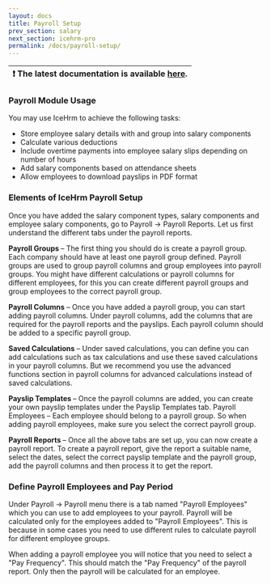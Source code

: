 ```yaml
---
layout: docs
title: Payroll Setup
prev_section: salary
next_section: icehrm-pro
permalink: /docs/payroll-setup/
---
```


| :exclamation:  The latest documentation is available [here](https://icehrm.com/explore/docs-category/payroll/).   |
|-----------------------------------------|

### Payroll Module Usage

You may use IceHrm to achieve the following tasks:

- Store employee salary details with and group into salary components
- Calculate various deductions
- Include overtime payments into employee salary slips depending on number of hours
- Add salary components based on attendance sheets
- Allow employees to download payslips in PDF format

### Elements of IceHrm Payroll Setup

Once you have added the salary component types, salary components and employee salary components, go to Payroll -> Payroll Reports. Let us first understand the different tabs under the payroll reports.

<b>Payroll Groups </b>– The first thing you should do is create a payroll group. Each company should have at least one payroll group defined. Payroll groups are used to group payroll columns and group employees into payroll groups. You might have different calculations or payroll columns for different employees, for this you can create different payroll groups and group employees to the correct payroll group.

<b>Payroll Columns</b> – Once you have added a payroll group, you can start adding payroll columns. Under payroll columns, add the columns that are required for the payroll reports and the payslips. Each payroll column should be added to a specific payroll group.

<b>Saved Calculations</b> – Under saved calculations, you can define you can add calculations such as tax calculations and use these saved calculations in your payroll columns. But we recommend you use the advanced functions section in payroll columns for advanced calculations instead of saved calculations.

<b>Payslip Templates </b>– Once the payroll columns are added, you can create your own payslip templates under the Payslip Templates tab.
Payroll Employees – Each employee should belong to a payroll group. So when adding payroll employees, make sure you select the correct payroll group.

<b>Payroll Reports </b>– Once all the above tabs are set up, you can now create a payroll report. To create a payroll report, give the report a suitable name, select the dates, select the correct payslip template and the payroll group, add the payroll columns and then process it to get the report.


### Define Payroll Employees and Pay Period

Under Payroll -> Payroll menu there is a tab named "Payroll Employees" which you can use to add employees
to your payroll. Payroll will be calculated only for the employees added to "Payroll Employees". This is because
in some cases you need to use different rules to calculate payroll for different employee groups.

When adding a payroll employee you will notice that you need to select a "Pay Frequency". This
should match the "Pay Frequency" of the payroll report. Only then the payroll will be calculated
for an employee.
 

